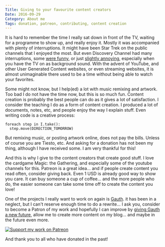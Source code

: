 ```yaml
---
Title: Giving to your favourite content creators
Date: 2016-09-29
Category: About me
Tags: donation, patreon, contributing, content creation
---
```


It is hard to remember the time I really sat down in front of the TV, waiting
for a programme to show up, and really enjoy it. Mostly it was accompanied with
plenty of interruptions. It might have been Star Trek on the public channels
that I enjoyed the most. But even Discovery Channel had many interruptions,
some [were funny](https://www.youtube.com/watch?v=at_f98qOGY0), or just
[slightly annoying](https://www.youtube.com/watch?v=DP96w7DoH9U), especially
when you have the TV on as background sound. With the advent of YouTube, and
other User Generated Content websites, or even streaming websites, it is almost
unimaginable there used to be a time without being able to watch your favorites.

Some might not know, but I help(ed) a lot with music remixing and artwork. Too
bad I do not have the time now, but this is so much fun. Content creation is
probably the best people can do as it gives a lot of satisfaction. I consider
the teaching I do as a form of content creation. I produced a lot of documents,
notes, etc, and people enjoy the way I explain stuff. Even writing code is a
creative process:

```
foreach step in I.take():
  step.move(DIRECTION_TOMORROW)
```

But remixing music, or posting artwork online, does not pay the bills. Unless
of course you are Tiesto, etc. And asking for a donation has not been my thing,
although I have received some. I am very thankful for this!

And this is why I give to the content creators that create good stuff. I love
the cardgame Magic: the Gathering, and especially some of the youtube channels
for this. Patreon is a great idea... and if people create content you read
often, consider giving back. Even 1 USD is already good way to show you care.
It can buy someone a cup of coffee... and the more people who do, the easier
someone can take some time off to create the content you love!

One of the projects I really want to work on again is [Gauth](https://github.com/gbraad/gauth).
it has been in a neglect, but I can't reserve enough time to do a rewrite...
I ask you, consider to become a Patron of my work and hopefully I can
improve by [giving Gauth a new future](https://www.patreon.com/posts/future-of-gauth-6738130),
allow me to create more content on my blog... and maybe in the future even more.

[![Support my work on Patreon](https://www.patreon.com/images/patreon_navigation_logo_mini_orange.png)](ps://www.patreon.com/gbraad)

And thank you to all who have donated in the past!